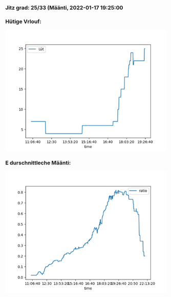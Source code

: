 ### Jitz grad: 25/33 (Määnti, 2022-01-17 19:25:00

### Hütige Vrlouf:
![Graph](Today.png)

### E durschnittleche Määnti:
![Graph](Määnti.png)